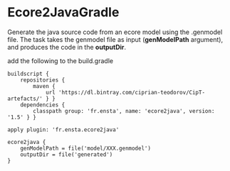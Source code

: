 # Ecore2JavaGradle


Generate the java source code from an ecore model using the .genmodel file.
The task takes the genmodel file as input (**genModelPath** argument), and produces the code in the **outputDir**.

add the following to the build.gradle

    buildscript {
        repositories {
            maven { 
                url 'https://dl.bintray.com/ciprian-teodorov/CipT-artefacts/' } }
        dependencies {
            classpath group: 'fr.ensta', name: 'ecore2java', version: '1.5' } }

    apply plugin: 'fr.ensta.ecore2java'
    
    ecore2java {
        genModelPath = file('model/XXX.genmodel')
        outputDir = file('generated')
    }
